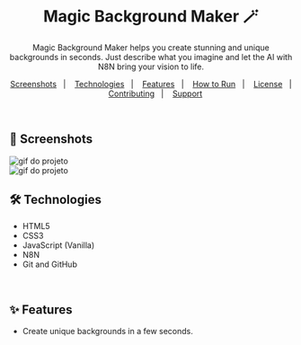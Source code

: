 <h1 align="center"> Magic Background Maker 🪄</h1>

<p align="center">
  Magic Background Maker helps you create stunning and unique backgrounds in seconds. Just describe what you imagine and let the AI with N8N bring your vision to life.
</p>

<p align="center">
  <a href="#-screenshots">Screenshots</a>&nbsp;&nbsp;&nbsp;|&nbsp;&nbsp;&nbsp;
  <a href="#-technologies">Technologies</a>&nbsp;&nbsp;&nbsp;|&nbsp;&nbsp;&nbsp;
  <a href="#-features">Features</a>&nbsp;&nbsp;&nbsp;|&nbsp;&nbsp;&nbsp;
  <a href="#-how-to-run">How to Run</a>&nbsp;&nbsp;&nbsp;|&nbsp;&nbsp;&nbsp;
  <a href="#-license">License</a>&nbsp;&nbsp;&nbsp;|&nbsp;&nbsp;&nbsp;
  <a href="#-contributing">Contributing</a>&nbsp;&nbsp;&nbsp;|&nbsp;&nbsp;&nbsp;
  <a href="#support">Support</a>
</p>

<br>

## 📸 Screenshots

<img src=".github/gif-do-projeto.gif" alt="gif do projeto">

<br>

<img src=".github/gif-do-projeto1.gif" alt="gif do projeto">

<br>

## 🛠 Technologies

- HTML5  
- CSS3  
- JavaScript (Vanilla)
- N8N
- Git and GitHub

<br>

## ✨ Features

* Create unique backgrounds in a few seconds.

<br>
